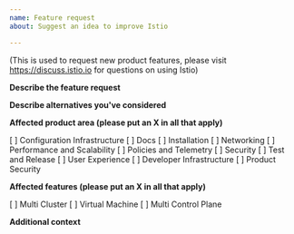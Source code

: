 ```yaml
---
name: Feature request
about: Suggest an idea to improve Istio

---
```

(This is used to request new product features, please visit <https://discuss.istio.io> for questions on using Istio)

**Describe the feature request**

**Describe alternatives you've considered**

**Affected product area (please put an X in all that apply)**

[ ] Configuration Infrastructure
[ ] Docs
[ ] Installation
[ ] Networking
[ ] Performance and Scalability
[ ] Policies and Telemetry
[ ] Security
[ ] Test and Release
[ ] User Experience
[ ] Developer Infrastructure
[ ] Product Security

**Affected features (please put an X in all that apply)**

[ ] Multi Cluster
[ ] Virtual Machine
[ ] Multi Control Plane

**Additional context**
